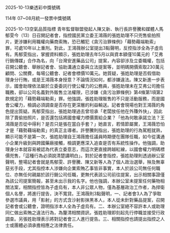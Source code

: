 
2025-10-13樂透彩中獎號碼

                                
114年 07~08月統一發票中獎號碼
                             
2025-10-13空氣品質指標
                              青年監督聯盟發起人陳又新、執行長許譽騰和媒體人馬郁雯今（13）日召開記者會，指控國民黨立委王鴻薇的張姓助理不只兜售偷拍照片，更涉嫌利用職權向藥商索賄，恐已觸犯《貪污治罪條例》「藉勢藉端勒索」罪，可處10年以上重刑。對此，王鴻薇辦公室提出3點聲明，反控指涉全為子虛烏有。馬郁雯指出，掌握資料顯示，張姓助理去年5月以與資本額僅10萬元的「艾弗行銷傳媒」合作為名，向「台灣安進藥品公司」提案，內容卻涉及立委職權，包括召開公聽會、舉辦記者會、協助溝通立委與立法提案等，並明碼開價索取230萬元顧問、公關費，每場公聽會、記者會標價10萬元。她質疑，張姓助理是否假借助理身分行賄，或是王鴻薇本身授意？不論情況如何，都涉嫌違法。陳又新進一步表示，國會助理依法屬於立委委託行使公權力的公務員，張姓助理未在艾弗公司擔任職務，卻以公司名義對外販售立法權限，已涉嫌《貪污治罪條例》第4條第1項第2款規定的「藉勢藉端勒索」罪。他強調，張姓助理販售的不只是活動服務，而是國會公權力，檢調必須調查是否存在更深層的利益輸送。記者會現場也對王鴻薇的角色提出質疑。馬郁雯指出，張姓助理過去曾坦承「老闆放任他在外賺外快」，因此除了賣偷拍照片，是否還包括將國會權力標價賣給企業？「他為何敢承諾立法？王鴻薇是否從中得利？是否只是張在當白手套？」她直言，若情節屬實，王鴻薇恐怕才是「藉勢藉端勒索」的真正主導者。許譽騰則指出，張姓助理的行為駕輕就熟，顯示可能不是第一次，張姓助理自王鴻薇擔任議員時期便在團隊任職，如今從溝通小企業升級到與跨國藥廠接觸，檢調更應深入追查是否有系統性操作。他強調，助理身分本就容易被認為代表立委意志，而這次更直接跨越紅線，以國會權力明碼標價兜售，「這種行為必須說清楚講明白」。對於記者會指控，張姓助理則透過辦公室聲明，整場記者會就是馬郁雯、許譽騰、陳又新等人為了個人政治選舉，殃及無辜惡劣手段，尤其指控本人涉嫌向企業索賄乙事皆非事實，本人於該公司無任何職位、亦無任何親屬於該行銷公司任職，更無代表該公司前往提案，出示相關事證僅為該公司提案簡報，甚至未出示我的名字。他也強調，本辦公室未提案任何藥物相關法案，相關指控皆為子虛烏有，本人非公眾人物，僅為基層政治工作者，為捍衛個人名譽，將進行提告，決不寬貸。王鴻薇則3點聲明，一、記者會3人為了爭取參選市議員，用「影射」的方式含沙射影抹黑本人，本人從未針對藥品提案，召開記者會或公聽會，證明指涉本人全為子虛烏有。二、本辦公室絕不容許本人或助理同仁做出索賄之違法行為，為釐清相關資訊，張姓助理即刻起先行停職並接受行政調查。另張姓助理表示將對記者會三人進行提告。三、相關指控也請提出指控之人士或團體必須承擔相應之法律責任。